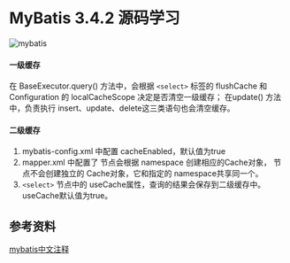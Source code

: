 MyBatis 3.4.2 源码学习
=====================================

![mybatis](http://mybatis.github.io/images/mybatis-logo.png)

#### 一级缓存

在 BaseExecutor.query() 方法中，会根据 `<select>` 标签的 flushCache 和 Configuration 的 localCacheScope 决定是否清空一级缓存；
在update() 方法中，负责执行 insert、update、delete这三类语句也会清空缓存。

#### 二级缓存

1. mybatis-config.xml <settings>中配置 cacheEnabled，默认值为true
2. mapper.xml 中配置了 <cache> 节点会根据 namespace 创建相应的Cache对象，<cache-ref namespace=""> 节点不会创建独立的 Cache对象，它和指定的 namespace共享同一个。
3. `<select>` 节点中的 useCache属性，查询的结果会保存到二级缓存中。useCache默认值为true。

参考资料
----------

[mybatis中文注释](https://github.com/tuguangquan/mybatis)
